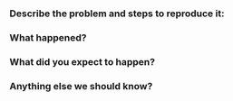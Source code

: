 ### Describe the problem and steps to reproduce it:

<!-- Please include as many details as possible. -->

### What happened?

### What did you expect to happen?

### Anything else we should know?

